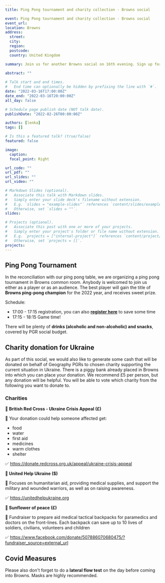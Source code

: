 ```yaml
---
title: Ping Pong tournament and charity collection - Browns social

event: Ping Pong tournament and charity collection - Browns social
event_url: 
location: Browns
address:
  street: 
  city: 
  region: 
  postcode: 
  country: United Kingdom

summary: Join us for another Browns social on 16th evening. Sign up for ping pong tournament and help raise money for Ukraine charity.
 
abstract: ""

# Talk start and end times.
#   End time can optionally be hidden by prefixing the line with `#`.
date: "2022-03-16T17:00:00Z"
date_end: "2022-03-16T20:00:00Z"
all_day: false

# Schedule page publish date (NOT talk date).
publishDate: "2022-02-26T00:00:00Z"

authors: [lenka]
tags: []

# Is this a featured talk? (true/false)
featured: false

image:
  caption: 
  focal_point: Right

url_code: ""
url_pdf: ""
url_slides: ""
url_video: ""

# Markdown Slides (optional).
#   Associate this talk with Markdown slides.
#   Simply enter your slide deck's filename without extension.
#   E.g. `slides = "example-slides"` references `content/slides/example-slides.md`.
#   Otherwise, set `slides = ""`.
slides:

# Projects (optional).
#   Associate this post with one or more of your projects.
#   Simply enter your project's folder or file name without extension.
#   E.g. `projects = ["internal-project"]` references `content/project/deep-learning/index.md`.
#   Otherwise, set `projects = []`.
projects:
---
```


## Ping Pong Tournament

In the reconciliation with our ping pong table, we are organizing a ping pong tournament in Browns common room. Anybody is welcomed to join us either as a player or as an audience. The best player will gain the title of **Browns ping-pong champion** for the 2022 year, and receives sweet prize.

Schedule:

* 17:00 - 17:15 registration, you can also [**register here**](https://forms.gle/KcfhTXCu711kMAus7) to save some time
* 17:15 - 18:15 Game time!

There will be plenty of **drinks (alcoholic and non-alcoholic) and snacks**, covered by PGR social budget.

## Charity donation for Ukraine

As part of this social, we would also like to generate some cash that will be donated on behalf of Geography PGRs to chosen charity supporting the current situation in Ukraine. There is a piggy bank already placed in Browns into which you can place your donation. We recommend £5 per person, but any donation will be helpful.
You will be able to vote which charity from the following you want to donate to.

### Charities

**🏥 British Red Cross - Ukraine Crisis Appeal (£)**

🐷 Your donation could help someone affected get:
* food
* water
* first aid
* medicines
* warm clothes
* shelter

✅ https://donate.redcross.org.uk/appeal/ukraine-crisis-appeal

**🤝 United Help Ukraine ($)**

🐷 Focuses on humanitarian aid, providing medical supplies, and support the military and wounded warriors, as well as on raising awareness. 

✅ https://unitedhelpukraine.org

**🌻 Sunflower of peace (£)**

🐷 Fundraiser to prepare aid medical tactical backpacks for paramedics and doctors on the front-lines. Each backpack can save up to 10 lives of soldiers, civilians, volunteers and children

✅ https://www.facebook.com/donate/507886070680475/?fundraiser_source=external_url


## Covid Measures
Please also don't forget to do a **lateral flow test** on the day before coming into Browns. Masks are highly recommended.
